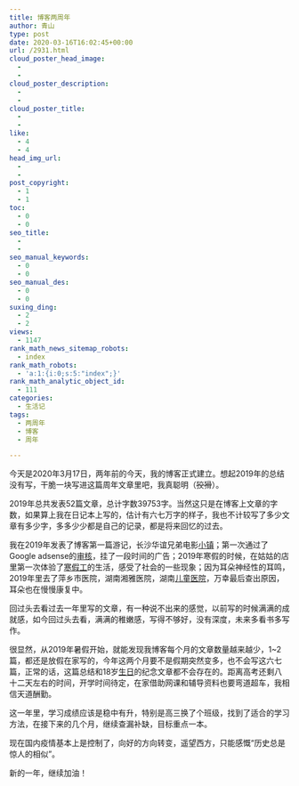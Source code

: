 ```yaml
---
title: 博客两周年
author: 青山
type: post
date: 2020-03-16T16:02:45+00:00
url: /2931.html
cloud_poster_head_image:
  - 
  - 
cloud_poster_description:
  - 
  - 
cloud_poster_title:
  - 
  - 
like:
  - 4
  - 4
head_img_url:
  - 
  - 
post_copyright:
  - 1
  - 1
toc:
  - 0
  - 0
seo_title:
  - 
  - 
seo_manual_keywords:
  - 0
  - 0
seo_manual_des:
  - 0
  - 0
suxing_ding:
  - 2
  - 2
views:
  - 1147
rank_math_news_sitemap_robots:
  - index
rank_math_robots:
  - 'a:1:{i:0;s:5:"index";}'
rank_math_analytic_object_id:
  - 111
categories:
  - 生活记
tags:
  - 两周年
  - 博客
  - 周年

---
```

今天是2020年3月17日，两年前的今天，我的博客正式建立。想起2019年的总结没有写，干脆一块写进这篇周年文章里吧，我真聪明（<span style="color: #333333;"><span style="text-decoration: line-through;">狡猾</span></span>）。

2019年总共发表52篇文章，总计字数39753字。当然这只是在博客上文章的字数，如果算上我在日记本上写的，估计有六七万字的样子，我也不计较写了多少文章有多少字，多多少少都是自己的记录，都是将来回忆的过去。

我在2019年发表了博客第一篇游记，长沙华谊兄弟电影[小镇][1]；第一次通过了Google adsense的[审核][2]，挂了一段时间的广告；2019年寒假的时候，在姑姑的店里第一次体验了[寒假工][3]的生活，感受了社会的一些现象；因为耳朵神经性的耳鸣，2019年里去了萍乡市医院，湖南湘雅医院，湖南[儿童医院][4]，万幸最后查出原因，耳朵也在慢慢康复中。

回过头去看过去一年里写的文章，有一种说不出来的感觉，以前写的时候满满的成就感，如今回过头去看，满满的稚嫩感，写得不够好，没有深度，未来多看书多写作。

很显然，从2019年暑假开始，就能发现我博客每个月的文章数量越来越少，1~2篇，都还是放假在家写的，今年这两个月要不是假期突然变多，也不会写这六七篇，正常的话，这篇总结和18岁[生日][5]的纪念文章都不会存在的。距离高考还剩八十二天左右的时间，开学时间待定，在家借助网课和辅导资料也要弯道超车，我相信天道酬勤。

这一年里，学习成绩应该是稳中有升，特别是高三换了个班级，找到了适合的学习方法，在接下来的几个月，继续查漏补缺，目标重点一本。

现在国内疫情基本上是控制了，向好的方向转变，遥望西方，只能感慨“历史总是惊人的相似”。

新的一年，继续加油！

 [1]: http://yinji.org/1959.html
 [2]: http://yinji.org/1696.html
 [3]: http://yinji.org/1766.html
 [4]: http://yinji.org/1821.html
 [5]: http://yinji.org/2897.html